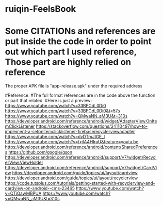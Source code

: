 # ruiqin-FeelsBook
# Some CITATIONs and references are put inside the code in order to point out which part I used reference, Those part are highly relied on reference

The proper APK file is "app-release.apk" under the required address

#Reference: 
#The full format references are in the code above the function or part that related.
#Here is just a preview:
https://www.youtube.com/watch?v=33BFCdL0Di0
https://www.youtube.com/watch?v=33BFCdL0Di0&t=57s
https://www.youtube.com/watch?v=QMwaNN_aM3U&t=310s
https://developer.android.com/reference/android/widget/AdapterView.OnItemClickListener
https://stackoverflow.com/questions/34110497/how-to-implement-a-setonitemclicklistener-firebaserecyclerviewadapter
https://www.youtube.com/watch?v=dvDTmJtGE_I
https://www.youtube.com/watch?v=fxjIA4HIruU&feature=youtu.be
https://developer.android.com/reference/android/content/SharedPreferences
https://github.com/google/gson
https://developer.android.com/reference/android/support/v7/widget/RecyclerView.ViewHolder
https://developer.android.com/reference/android/support/v7/widget/CardView
https://developer.android.com/guide/topics/ui/layout/cardview
https://developer.android.com/guide/topics/ui/layout/recyclerview
https://code.tutsplus.com/tutorials/getting-started-with-recyclerview-and-cardview-on-android--cms-23465
https://www.youtube.com/watch?v=QTiQawMBPUA
https://www.youtube.com/watch?v=QMwaNN_aM3U&t=310s
